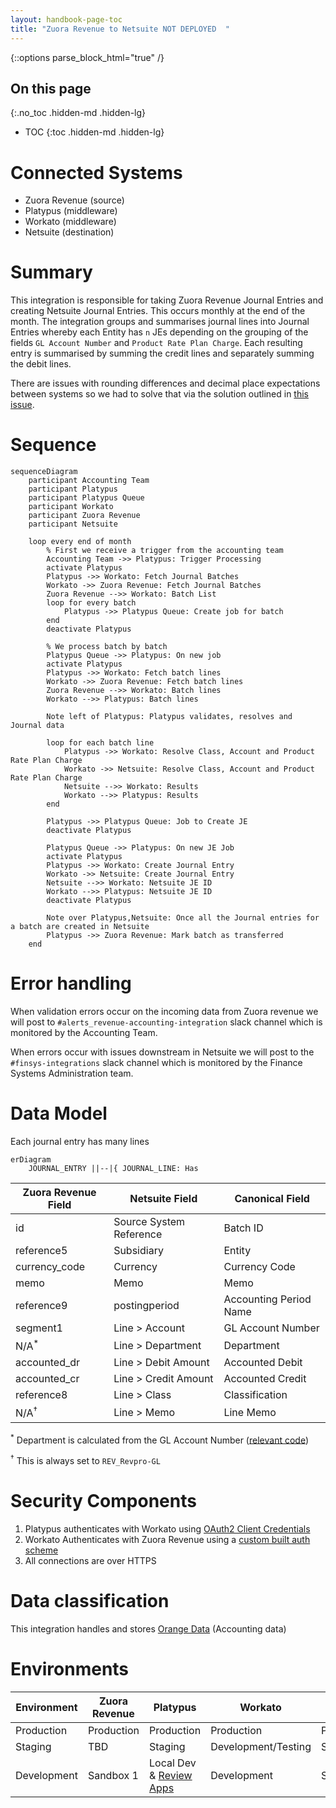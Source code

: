 ```yaml
---
layout: handbook-page-toc
title: "Zuora Revenue to Netsuite NOT DEPLOYED  "
---
```


{::options parse_block_html="true" /}

<link rel="stylesheet" type="text/css" href="/stylesheets/biztech.css" />

## On this page
{:.no_toc .hidden-md .hidden-lg}

- TOC
{:toc .hidden-md .hidden-lg}

# Connected Systems

- Zuora Revenue (source)
- Platypus (middleware)
- Workato (middleware)
- Netsuite (destination)

# Summary

This integration is responsible for taking Zuora Revenue Journal Entries and creating Netsuite Journal Entries. This occurs monthly at the end of the month. The integration groups and summarises journal lines into Journal Entries whereby each Entity has `n` JEs depending on the grouping of the fields `GL Account Number` and `Product Rate Plan Charge`. Each resulting entry is summarised by summing the credit lines and separately summing the debit lines.

There are issues with rounding differences and decimal place expectations between systems so we had to solve that via the solution outlined in [this issue](https://gitlab.com/gitlab-com/business-technology/enterprise-apps/integrations/integrations-work/-/issues/115).

# Sequence

```mermaid
sequenceDiagram
    participant Accounting Team
    participant Platypus
    participant Platypus Queue
    participant Workato
    participant Zuora Revenue
    participant Netsuite

    loop every end of month
        % First we receive a trigger from the accounting team
        Accounting Team ->> Platypus: Trigger Processing
        activate Platypus
        Platypus ->> Workato: Fetch Journal Batches
        Workato ->> Zuora Revenue: Fetch Journal Batches
        Zuora Revenue -->> Workato: Batch List
        loop for every batch
            Platypus ->> Platypus Queue: Create job for batch
        end
        deactivate Platypus

        % We process batch by batch
        Platypus Queue ->> Platypus: On new job
        activate Platypus
        Platypus ->> Workato: Fetch batch lines
        Workato ->> Zuora Revenue: Fetch batch lines
        Zuora Revenue -->> Workato: Batch lines
        Workato -->> Platypus: Batch lines

        Note left of Platypus: Platypus validates, resolves and Journal data

        loop for each batch line
            Platypus ->> Workato: Resolve Class, Account and Product Rate Plan Charge
            Workato ->> Netsuite: Resolve Class, Account and Product Rate Plan Charge
            Netsuite -->> Workato: Results
            Workato -->> Platypus: Results
        end

        Platypus ->> Platypus Queue: Job to Create JE
        deactivate Platypus

        Platypus Queue ->> Platypus: On new JE Job
        activate Platypus
        Platypus ->> Workato: Create Journal Entry
        Workato ->> Netsuite: Create Journal Entry
        Netsuite -->> Workato: Netsuite JE ID
        Workato -->> Platypus: Netsuite JE ID
        deactivate Platypus

        Note over Platypus,Netsuite: Once all the Journal entries for a batch are created in Netsuite
        Platypus ->> Zuora Revenue: Mark batch as transferred
    end
```

# Error handling

When validation errors occur on the incoming data from Zuora revenue we will post to `#alerts_revenue-accounting-integration` slack channel which is monitored by the Accounting Team.

When errors occur with issues downstream in Netsuite we will post to the `#finsys-integrations` slack channel which is monitored by the Finance Systems Administration team.

# Data Model

Each journal entry has many lines

```mermaid
erDiagram
    JOURNAL_ENTRY ||--|{ JOURNAL_LINE: Has
```

| Zuora Revenue Field | Netsuite Field          | Canonical Field        |
| ------------------- | ----------------------- | ---------------------- |
| id                  | Source System Reference | Batch ID               |
| reference5          | Subsidiary              | Entity                 |
| currency_code       | Currency                | Currency Code          |
| memo                | Memo                    | Memo                   |
| reference9          | postingperiod           | Accounting Period Name |
| segment1            | Line > Account          | GL Account Number      |
| N/A<sup>*</sup>     | Line > Department       | Department             |
| accounted_dr        | Line > Debit Amount     | Accounted Debit        |
| accounted_cr        | Line > Credit Amount    | Accounted Credit       |
| reference8          | Line > Class            | Classification         |
| N/A<sup>†</sup>     | Line > Memo             | Line Memo              |

<sup>*</sup> Department is calculated from the GL Account Number ([relevant code](https://gitlab.com/gitlab-com/business-technology/enterprise-apps/integrations/platypus/-/blob/master/src/finance/accounting/commands/transfer-batch.command.ts#L91))

<sup>†</sup> This is always set to `REV_Revpro-GL`

# Security Components

1. Platypus authenticates with Workato using [OAuth2 Client Credentials](https://docs.workato.com/api-mgmt/oauth2.html#request-access-token)
2. Workato Authenticates with Zuora Revenue using a [custom built auth scheme](https://www.zuora.com/developer/revpro-api/#tag/Authentication)
3. All connections are over HTTPS

# Data classification

This integration handles and stores [Orange Data](https://about.gitlab.com/handbook/security/data-classification-standard.html#orange) (Accounting data)

# Environments

| Environment | Zuora Revenue | Platypus                                                              | Workato             | Netsuite   |
| ----------- | ------------- | --------------------------------------------------------------------- | ------------------- | ---------- |
| Production  | Production    | Production                                                            | Production          | Production |
| Staging     | TBD           | Staging                                                               | Development/Testing | Sandbox 2  |
| Development | Sandbox 1     | Local Dev & [Review Apps](https://docs.gitlab.com/ee/ci/review_apps/) | Development         | Sandbox 1  |
